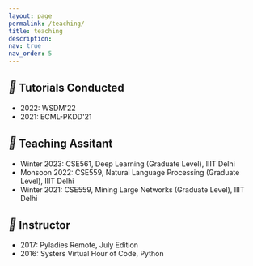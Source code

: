 ```yaml
---
layout: page
permalink: /teaching/
title: teaching
description:
nav: true
nav_order: 5
---
```


## <i style='font-size:24px' class='fas' style='color: green'>&#xf51c;</i> Tutorials Conducted
* 2022: WSDM'22
* 2021: ECML-PKDD'21

## <i style='font-size:24px' class='fas' style='color: green'>&#xf51c;</i> Teaching Assitant
* Winter 2023: CSE561, Deep Learning (Graduate Level), IIIT Delhi
* Monsoon 2022: CSE559, Natural Language Processing (Graduate Level), IIIT Delhi
* Winter 2021: CSE559, Mining Large Networks (Graduate Level), IIIT Delhi


## <i style='font-size:24px' class='fas' style='color: green'>&#xf51c;</i> Instructor
* 2017: Pyladies Remote, July Edition
* 2016: Systers Virtual Hour of Code, Python